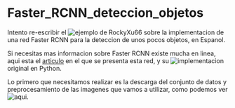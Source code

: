 # Faster_RCNN_deteccion_objetos
Intento re-escribir el ![ejemplo de RockyXu66](https://github.com/RockyXu66/Faster_RCNN_for_Open_Images_Dataset_Keras) sobre la implementacion de una red Faster RCNN para la deteccion de unos pocos objetos, en Espanol.

Si necesitas mas informacion sobre Faster RCNN existe mucha en linea, aqui esta el [articulo](https://ieeexplore.ieee.org/document/7485869) en el que se presenta esta red, y su ![implementacion](https://github.com/rbgirshick/py-faster-rcnn) original en Python.

Lo primero que necesitamos realizar es la descarga del conjunto de datos y preprocesamiento de las imagenes que vamos a utilizar, como podemos ver ![aqui](/DataPreprocessing.ipynb).
